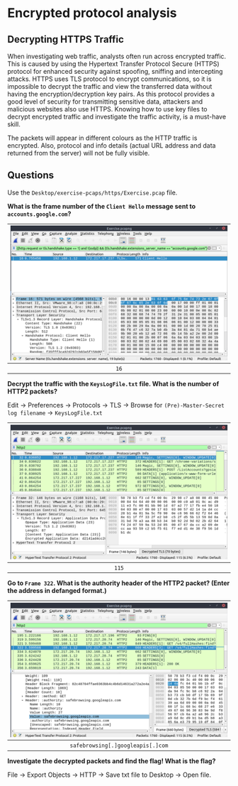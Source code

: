 # Encrypted protocol analysis

## Decrypting HTTPS Traffic

When investigating web traffic, analysts often run across encrypted traffic. This is caused by using the Hypertext 
Transfer Protocol Secure (HTTPS) protocol for enhanced security against spoofing, sniffing and intercepting attacks. 
HTTPS uses TLS protocol to encrypt communications, so it is impossible to decrypt the traffic and view the transferred 
data without having the encryption/decryption key pairs. As this protocol provides a good level of security for 
transmitting sensitive data, attackers and malicious websites also use HTTPS. Knowing how to use key files to 
decrypt encrypted traffic and investigate the traffic activity, is a must-have skill.

The packets will appear in different colours as the HTTP traffic is encrypted. Also, protocol and info details 
(actual URL address and data returned from the server) will not be fully visible. 

## Questions

Use the `Desktop/exercise-pcaps/https/Exercise.pcap` file.

**What is the frame number of the `Client Hello` message sent to `accounts.google.com`?**

| ![Hello](../../_static/images/shark-26.png)
|:--:|
| `16` |

**Decrypt the traffic with the `KeysLogFile.txt` file. What is the number of HTTP2 packets?**

Edit -> Preferences -> Protocols -> TLS -> Browse for `(Pre)-Master-Secret log filename` -> `KeysLogFile.txt`

| ![http2](../../_static/images/shark-27.png)
|:--:|
| `115` |

**Go to `Frame 322`. What is the authority header of the HTTP2 packet? (Enter the address in defanged format.)**

| ![authority header](../../_static/images/shark-28.png)
|:--:|
| `safebrowsing[.]googleapis[.]com` |

**Investigate the decrypted packets and find the flag! What is the flag?**

File -> Export Objects -> HTTP -> Save txt file to Desktop -> Open file.


